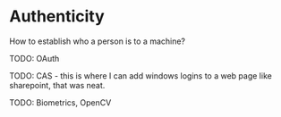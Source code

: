 # Authenticity

How to establish who a person is to a machine?

TODO: OAuth



TODO: CAS  -  this is where I can add windows logins 
to a web page like sharepoint, that was neat.



TODO: Biometrics, OpenCV




